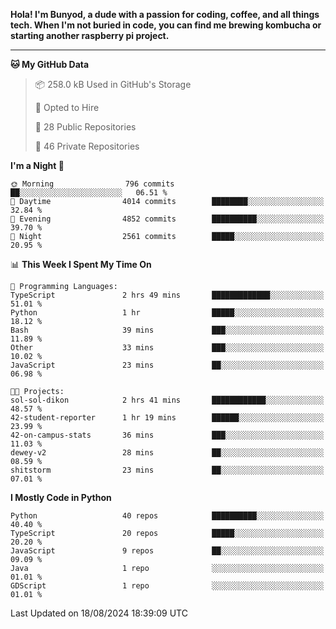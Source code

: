 <p>
<b>Hola! I'm Bunyod, a dude with a passion for coding, coffee, and all things tech. When I'm not buried in code, you can find me brewing kombucha or starting another raspberry pi project.</b>
</p>

---

<!--START_SECTION:waka-->
**🐱 My GitHub Data** 

> 📦 258.0 kB Used in GitHub's Storage 
 > 
> 💼 Opted to Hire
 > 
> 📜 28 Public Repositories 
 > 
> 🔑 46 Private Repositories 
 > 
**I'm a Night 🦉** 

```text
🌞 Morning                796 commits         ██░░░░░░░░░░░░░░░░░░░░░░░   06.51 % 
🌆 Daytime                4014 commits        ████████░░░░░░░░░░░░░░░░░   32.84 % 
🌃 Evening                4852 commits        ██████████░░░░░░░░░░░░░░░   39.70 % 
🌙 Night                  2561 commits        █████░░░░░░░░░░░░░░░░░░░░   20.95 % 
```


📊 **This Week I Spent My Time On** 

```text
💬 Programming Languages: 
TypeScript               2 hrs 49 mins       █████████████░░░░░░░░░░░░   51.01 % 
Python                   1 hr                █████░░░░░░░░░░░░░░░░░░░░   18.12 % 
Bash                     39 mins             ███░░░░░░░░░░░░░░░░░░░░░░   11.89 % 
Other                    33 mins             ███░░░░░░░░░░░░░░░░░░░░░░   10.02 % 
JavaScript               23 mins             ██░░░░░░░░░░░░░░░░░░░░░░░   06.98 % 

🐱‍💻 Projects: 
sol-sol-dikon            2 hrs 41 mins       ████████████░░░░░░░░░░░░░   48.57 % 
42-student-reporter      1 hr 19 mins        ██████░░░░░░░░░░░░░░░░░░░   23.99 % 
42-on-campus-stats       36 mins             ███░░░░░░░░░░░░░░░░░░░░░░   11.03 % 
dewey-v2                 28 mins             ██░░░░░░░░░░░░░░░░░░░░░░░   08.59 % 
shitstorm                23 mins             ██░░░░░░░░░░░░░░░░░░░░░░░   07.01 % 
```

**I Mostly Code in Python** 

```text
Python                   40 repos            ██████████░░░░░░░░░░░░░░░   40.40 % 
TypeScript               20 repos            █████░░░░░░░░░░░░░░░░░░░░   20.20 % 
JavaScript               9 repos             ██░░░░░░░░░░░░░░░░░░░░░░░   09.09 % 
Java                     1 repo              ░░░░░░░░░░░░░░░░░░░░░░░░░   01.01 % 
GDScript                 1 repo              ░░░░░░░░░░░░░░░░░░░░░░░░░   01.01 % 
```




 Last Updated on 18/08/2024 18:39:09 UTC
<!--END_SECTION:waka-->
